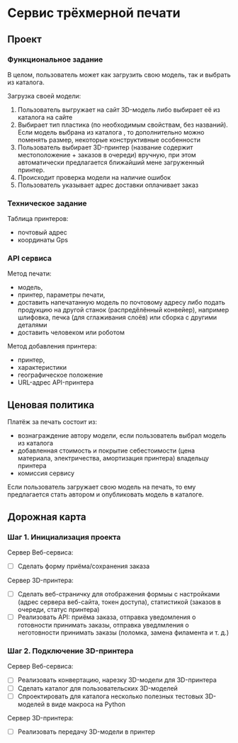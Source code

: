 # Сервис трёхмерной печати
## Проект

### Функциональное задание

В целом, пользователь может как загрузить свою модель, так и выбрать из каталога.

Загрузка своей модели:
1. Пользователь выгружает на сайт 3D-модель либо выбирает её из каталога на сайте
2. Выбирает тип пластика (по необходимым свойствам, без названий). Если модель выбрана из каталога , то дополнительно можно поменять размер, некоторые конструктивные особенности
3. Пользователь выбирает 3D-принтер (название содержит местоположение + заказов в очереди) вручную, при этом автоматически предлагается ближайший мене загруженный принтер.
4. Происходит проверка модели на наличие ошибок
5. Пользователь указывает адрес доставки оплачивает заказ

### Техническое задание

Таблица принтеров:
- почтовый адрес
- координаты Gps

### API сервиса

Метод печати:
- модель,
- принтер, параметры печати,
- доставить напечатанную модель по почтовому адресу либо подать продукцию на другой станок (распредёлённый конвейер), например шлифовка, печка (для сглаживания слоёв) или сборка с другими деталями
- доставить человеком или роботом

Метод добавления принтера:
- принтер,
- характеристики
- географическое положение
- URL-адрес API-принтера

## Ценовая политика

Платёж за печать состоит из:
- вознаграждение автору модели, если пользователь выбрал модель из каталога 
- добавленная стоимость и покрытие себестоимости (цена материала, электричества, амортизация принтера) владельцу принтера
- комиссия сервису

Если пользователь загружает свою модель на печать, то ему предлагается стать автором и опубликовать модель в каталоге.

## Дорожная карта

### Шаг 1. Инициализация проекта

Сервер Веб-сервиса:
- [ ] Сделать форму приёма/сохранения заказа

Сервер 3D-принтера:
- [ ] Сделать веб-страничку для отображения формыы с настройками (адрес сервера веб-сайта, токен доступа), статистикой (заказов в очереди, статус принтера)
- [ ] Реализовать API: приёма заказа, отправка уведомления о готовности принимать заказы, отправка уведлмления о неготовности принимать заказы (поломка, замена филамента и т. д.)

### Шаг 2. Подключение 3D-принтера

Сервер Веб-сервиса:
- [ ] Реализовать конвертацию, нарезку 3D-модели для 3D-принтера
- [ ] Сделать каталог для пользовательских 3D-моделей
- [ ] Спроектировать для каталога несколько полезных тестовых 3D-моделей в виде макроса на Python

Сервер 3D-принтера:
- [ ] Реализовать передачу 3D-модели в принтер
